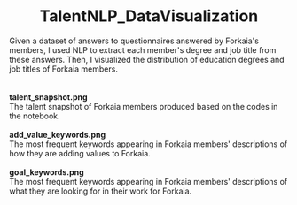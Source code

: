<h1><center>TalentNLP_DataVisualization</center></h1>
Given a dataset of answers to questionnaires answered by Forkaia's members, I used NLP to extract each member's degree and job title from these answers.
Then, I visualized the distribution of education degrees and job titles of Forkaia members.
<br>
<br>
<br>
<b>talent_snapshot.png</b><br>
The talent snapshot of Forkaia members produced based on the codes in the notebook.
<br><br>
<b>add_value_keywords.png</b><br>
The most frequent keywords appearing in Forkaia members' descriptions of how they are adding values to Forkaia.
<br><br>
<b>goal_keywords.png</b><br>
The most frequent keywords appearing in Forkaia members' descriptions of what they are looking for in their work for Forkaia.
 
